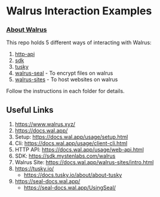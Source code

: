 # Walrus Interaction Examples

### [About Walrus](https://docs.wal.app/index.html)

This repo holds 5 different ways of interacting with Walrus:

1. [http-api](http-api)
1. [sdk](sdk)
1. [tusky](tusky)
1. [walrus-seal](walrus-seal) - To encrypt files on walrus
1. [walrus-sites](walrus-sites) - To host websites on walrus

Follow the instructions in each folder for details.

## Useful Links

1. https://www.walrus.xyz/
2. https://docs.wal.app/
3. Setup: https://docs.wal.app/usage/setup.html
4. Cli: https://docs.wal.app/usage/client-cli.html
5. HTTP API: https://docs.wal.app/usage/web-api.html
6. SDK: https://sdk.mystenlabs.com/walrus
7. Walrus Site: https://docs.wal.app/walrus-sites/intro.html
8. https://tusky.io/
   * https://docs.tusky.io/about/about-tusky
9. https://seal-docs.wal.app/
   * https://seal-docs.wal.app/UsingSeal/
